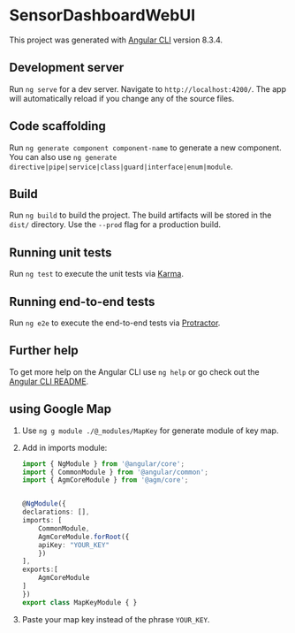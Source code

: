 # SensorDashboardWebUI

This project was generated with [Angular CLI](https://github.com/angular/angular-cli) version 8.3.4.

## Development server

Run `ng serve` for a dev server. Navigate to `http://localhost:4200/`. The app will automatically reload if you change any of the source files.

## Code scaffolding

Run `ng generate component component-name` to generate a new component. You can also use `ng generate directive|pipe|service|class|guard|interface|enum|module`.

## Build

Run `ng build` to build the project. The build artifacts will be stored in the `dist/` directory. Use the `--prod` flag for a production build.

## Running unit tests

Run `ng test` to execute the unit tests via [Karma](https://karma-runner.github.io).

## Running end-to-end tests

Run `ng e2e` to execute the end-to-end tests via [Protractor](http://www.protractortest.org/).

## Further help

To get more help on the Angular CLI use `ng help` or go check out the [Angular CLI README](https://github.com/angular/angular-cli/blob/master/README.md).

## using Google Map

1. Use `ng g module ./@_modules/MapKey` for generate module of key map.
2. Add in imports module: 
    ```typescript
    import { NgModule } from '@angular/core';
    import { CommonModule } from '@angular/common';
    import { AgmCoreModule } from '@agm/core';


    @NgModule({
    declarations: [],
    imports: [
        CommonModule,
        AgmCoreModule.forRoot({
        apiKey: "YOUR_KEY"
        })
    ],
    exports:[
        AgmCoreModule
    ]
    })
    export class MapKeyModule { }
    ```

3. Paste your map key instead of the phrase `YOUR_KEY`.
